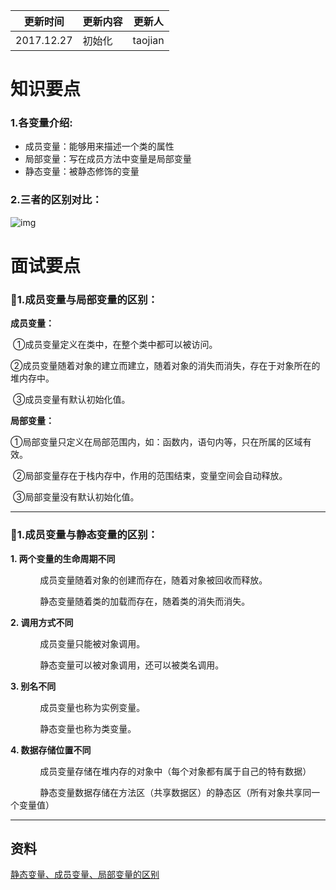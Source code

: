 | 更新时间       | 更新内容 | 更新人     |
| ---------- | ---- | ------- |
| 2017.12.27 | 初始化  | taojian |



# 知识要点

### 1.各变量介绍:

- 成员变量：能够用来描述一个类的属性
- 局部变量：写在成员方法中变量是局部变量
- 静态变量：被静态修饰的变量



### 2.三者的区别对比：

![img](http://7xkmea.com1.z0.glb.clouddn.com/githubio/clipboard.png)



# 面试要点

### 📘1.成员变量与局部变量的区别：

**成员变量：**

​	①成员变量定义在类中，在整个类中都可以被访问。          

​	②成员变量随着对象的建立而建立，随着对象的消失而消失，存在于对象所在的堆内存中。          

​	③成员变量有默认初始化值。

**局部变量：**

​	①局部变量只定义在局部范围内，如：函数内，语句内等，只在所属的区域有效。          

​	②局部变量存在于栈内存中，作用的范围结束，变量空间会自动释放。          

​	③局部变量没有默认初始化值。

------



### 📘1.成员变量与静态变量的区别：

**1. 两个变量的生命周期不同** 

            成员变量随着对象的创建而存在，随着对象被回收而释放。

            静态变量随着类的加载而存在，随着类的消失而消失。

**2. 调用方式不同** 

            成员变量只能被对象调用。

            静态变量可以被对象调用，还可以被类名调用。

**3. 别名不同** 

            成员变量也称为实例变量。

            静态变量也称为类变量。

**4. 数据存储位置不同** 

            成员变量存储在堆内存的对象中（每个对象都有属于自己的特有数据）

            静态变量数据存储在方法区（共享数据区）的静态区（所有对象共享同一个变量值）

------



## 资料

[静态变量、成员变量、局部变量的区别](http://www.cnblogs.com/orezero/p/5936892.html)